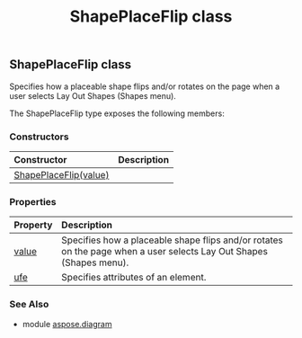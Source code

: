 ﻿---
title: ShapePlaceFlip class
second_title: Aspose.Diagram for Python via .NET API References
description: 
type: docs
weight: 2040
url: /python-net/aspose.diagram/shapeplaceflip/
is_root: false
---

## ShapePlaceFlip class

Specifies how a placeable shape flips and/or rotates on the page when a user selects Lay Out Shapes (Shapes menu).



The ShapePlaceFlip type exposes the following members:

### Constructors
| Constructor | Description |
| :- | :- |
| [ShapePlaceFlip(value)](/diagram/python-net/aspose.diagram/shapeplaceflip/__init__/#ShapePlaceFlipValue) |  |


### Properties
| Property | Description |
| :- | :- |
| [value](/diagram/python-net/aspose.diagram/shapeplaceflip/value) | Specifies how a placeable shape flips and/or rotates on the page when a user selects Lay Out Shapes (Shapes menu). |
| [ufe](/diagram/python-net/aspose.diagram/shapeplaceflip/ufe) | Specifies attributes of an element. |


### See Also

* module [aspose.diagram](../)
